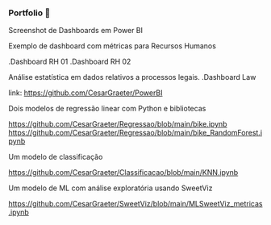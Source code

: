 ### Portfolio 👋

<!--
**CesarGraeter/CesarGraeter** is a ✨ _special_ ✨ repository because its `README.md` (this file) appears on your GitHub profile.

Here are some ideas to get you started:

- 🔭 I’m currently working on machine learning models
- 🌱 I’m currently learning ways to score models
- 👯 I’m looking to collaborate on ML
- 🤔 I’m looking for help with TensorFlow
- 💬 Ask me about business intelligence
- 📫 How to reach me: [...](https://www.linkedin.com/in/cesargraeter/)
-->

Screenshot de Dashboards em Power BI

Exemplo de dashboard com métricas para Recursos Humanos

.Dashboard RH 01
.Dashboard RH 02

Análise estatística em dados relativos a processos legais.
.Dashboard Law

link:
https://github.com/CesarGraeter/PowerBI

Dois modelos de regressão linear com Python e bibliotecas

https://github.com/CesarGraeter/Regressao/blob/main/bike.ipynb
https://github.com/CesarGraeter/Regressao/blob/main/bike_RandomForest.ipynb

Um modelo de classificação

https://github.com/CesarGraeter/Classificacao/blob/main/KNN.ipynb

Um modelo de ML com análise exploratória usando SweetViz

https://github.com/CesarGraeter/SweetViz/blob/main/MLSweetViz_metricas.ipynb
